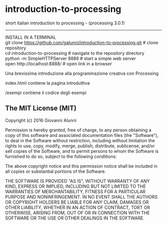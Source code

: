# introduction-to-processing
short italian introduction to processing - (processing 3.0.1)

---
INSTALL IN A TERMINAL<br/>
git clone https://github.com/galunni/introduction-to-processing.git # clone repository<br/>
cd introduction-to-processing        # navigate to the repository directory<br/>
python -m SimpleHTTPServer 8888      # start a simple web server<br/>
open http://localhost:8888/          # open link in a browser<br/>


Una brevissima introduzione alla programmazione creativa con Processing

index.html contiene la pagina introduttiva

/esempi contiene il codice degli esempi



The MIT License (MIT)
---

Copyright (c) 2016 Giovanni Alunni

Permission is hereby granted, free of charge, to any person obtaining a copy
of this software and associated documentation files (the "Software"), to deal
in the Software without restriction, including without limitation the rights
to use, copy, modify, merge, publish, distribute, sublicense, and/or sell
copies of the Software, and to permit persons to whom the Software is
furnished to do so, subject to the following conditions:

The above copyright notice and this permission notice shall be included in all
copies or substantial portions of the Software.

THE SOFTWARE IS PROVIDED "AS IS", WITHOUT WARRANTY OF ANY KIND, EXPRESS OR
IMPLIED, INCLUDING BUT NOT LIMITED TO THE WARRANTIES OF MERCHANTABILITY,
FITNESS FOR A PARTICULAR PURPOSE AND NONINFRINGEMENT. IN NO EVENT SHALL THE
AUTHORS OR COPYRIGHT HOLDERS BE LIABLE FOR ANY CLAIM, DAMAGES OR OTHER
LIABILITY, WHETHER IN AN ACTION OF CONTRACT, TORT OR OTHERWISE, ARISING FROM,
OUT OF OR IN CONNECTION WITH THE SOFTWARE OR THE USE OR OTHER DEALINGS IN THE
SOFTWARE.
